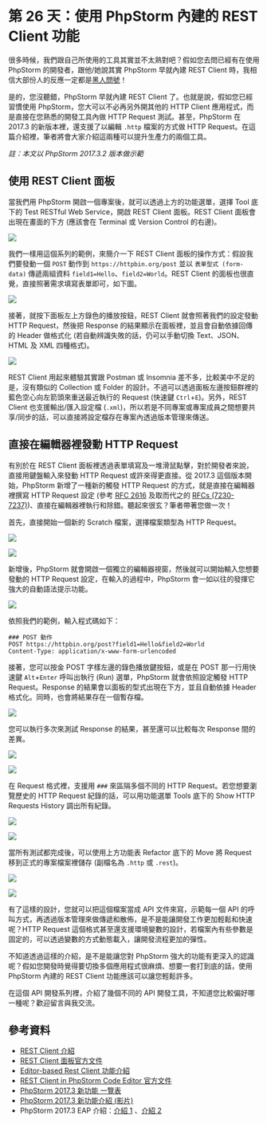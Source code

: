 # 第 26 天：使用 PhpStorm 內建的 REST Client 功能

很多時候，我們跟自己所使用的工具其實並不太熟對吧？假如您去問已經有在使用 PhpStorm 的開發者，跟他/她說其實 PhpStorm 早就內建 REST Client 時，我相信大部份人的反應一定都是[黑人問號](https://www.google.com.tw/search?q=%E9%BB%91%E4%BA%BA%E5%95%8F%E8%99%9F)！

是的，您沒聽錯，PhpStorm 早就內建 REST Client 了。也就是說，假如您已經習慣使用 PhpStorm，您大可以不必再另外開其他的 HTTP Client 應用程式，而是直接在您熟悉的開發工具內做 HTTP Request 測試。甚至，PhpStorm 在 2017.3 的新版本裡，還支援了以編輯 `.http` 檔案的方式做 HTTP Request。在這篇介紹裡，筆者將會大家介紹這兩種可以提升生產力的兩個工具。

*註：本文以 PhpStorm 2017.3.2 版本做示範*

## 使用 REST Client 面板

當我們用 PhpStorm 開啟一個專案後，就可以透過上方的功能選單，選擇 Tool 底下的 Test RESTful Web Service，開啟 REST Client 面板。REST Client 面板會出現在畫面的下方 (應該會在 Terminal 或 Version Control 的右邊)。

![](assets/day-26/rest-client-in-phpstorm-step1.png)

我們一樣用這個系列的範例，來簡介一下 REST Client 面板的操作方式：假設我們要發動一個 `POST` 動作到 `https://httpbin.org/post` 並以 `表單型式 (form-data)` 傳遞兩組資料 `field1=Hello`、`field2=World`。REST Client 的面板也很直覺，直接照著需求填寫表單即可，如下圖。

![](assets/day-26/rest-client-in-phpstorm-step2.png)

接著，就按下面板左上方錄色的播放按鈕，REST Client 就會照著我們的設定發動 HTTP Request，然後把 Response 的結果顯示在面板裡，並且會自動依據回傳的 Header 做格式化 (若自動辨識失敗的話，仍可以手動切換 Text、JSON、HTML 及 XML 四種格式)。

![](assets/day-26/rest-client-in-phpstorm-step3.png)

REST Client 用起來體驗其實跟 Postman 或 Insomnia 差不多，比較美中不足的是，沒有類似的 Collection 或 Folder 的設計。不過可以透過面板左邊按鈕群裡的藍色空心向左箭頭來重送最近執行的 Request (快速鍵 `Ctrl`+`E`)。另外，REST Client 也支援輸出/匯入設定檔 (`.xml`)，所以若是不同專案或專案成員之間想要共享/同步的話，可以直接將設定檔存在專案內透過版本管理來傳送。

## 直接在編輯器裡發動 HTTP Request

有別於在 REST Client 面板裡透過表單填寫及一堆滑鼠點擊，對於開發者來說，直接用鍵盤輸入來發動 HTTP Request 或許來得更直接。從 2017.3 這個版本開始，PhpStorm 新增了一種新的觸發 HTTP Request 的方式，就是直接在編輯器裡撰寫 HTTP Request 設定 (參考 [RFC 2616](https://www.w3.org/Protocols/rfc2616/rfc2616.html) 及取而代之的 [RFCs (7230-7237)](https://tools.ietf.org/html/rfc7230))、直接在編輯器裡執行和除錯。聽起來很玄？筆者帶著您做一次！

首先，直接開始一個新的 Scratch 檔案，選擇檔案類型為 HTTP Request。

![](assets/day-26/http-request-in-phpstorm-step1.png)

![](assets/day-26/http-request-in-phpstorm-step2.png)

新增後，PhpStorm 就會開啟一個獨立的編輯器視窗，然後就可以開始輸入您想要發動的 HTTP Request 設定，在輸入的過程中，PhpStorm 會一如以往的發揮它強大的自動語法提示功能。

![](assets/day-26/http-request-in-phpstorm-step3.png)

依照我們的範例，輸入程式碼如下：

```
### POST 動作
POST https://httpbin.org/post?field1=Hello&field2=World
Content-Type: application/x-www-form-urlencoded
```

接著，您可以按金 POST 字樣左邊的錄色播放鍵按鈕，或是在 POST 那一行用快速鍵 `Alt`+`Enter` 呼叫出執行 (Run) 選單，PhpStorm 就會依照設定觸發 HTTP Request。Response 的結果會以面板的型式出現在下方，並且自動依據 Header 格式化。同時，也會將結果存在一個暫存檔。

![](assets/day-26/http-request-in-phpstorm-step4.png)

您可以執行多次來測試 Response 的結果，甚至還可以比較每次 Response 間的差異。

![](assets/day-26/http-request-in-phpstorm-step5.png)

![](assets/day-26/http-request-in-phpstorm-step6.png)

在 Request 格式裡，支援用 `###` 來區隔多個不同的 HTTP Request。若您想要瀏覽歷史的 HTTP Request 紀錄的話，可以用功能選單 Tools 底下的 Show HTTP Requests History 調出所有紀錄。

![](assets/day-26/http-request-in-phpstorm-step7.png)

![](assets/day-26/http-request-in-phpstorm-step8.png)

當所有測試都完成後，可以使用上方功能表 Refactor 底下的 Move 將 Request 移到正式的專案檔案裡儲存 (副檔名為 `.http` 或 `.rest`)。

![](assets/day-26/http-request-in-phpstorm-step9.png)

![](assets/day-26/http-request-in-phpstorm-step10.png)

有了這樣的設計，您就可以把這個檔案當成 API 文件來寫，示範每一個 API 的呼叫方式，再透過版本管理來做傳遞和散佈，是不是能讓開發工作更加輕鬆和快速呢？HTTP Request 這個格式甚至還支援環境變數的設計，若檔案內有些參數是固定的，可以透過變數的方式動態載入，讓開發流程更加的彈性。

不知道透過這樣的介紹，是不是能讓您對 PhpStorm 強大的功能有更深入的認識呢？假如您開發時覺得要切換多個應用程式很麻煩、想要一套打到底的話，使用 PhpStorm 內建的 REST Client 功能應該可以讓您輕鬆許多。

在這個 API 開發系列裡，介紹了幾個不同的 API 開發工具，不知道您比較偏好哪一種呢？歡迎留言與我交流。

## 參考資料

* [REST Client 介紹](https://blog.jetbrains.com/phpstorm/2013/02/using-the-rest-client-within-phpstorm/)
* [REST Client 面板官方文件](https://www.jetbrains.com/help/idea/rest-client-tool-window.html)
* [Editor-based Rest Client 功能介紹](https://blog.jetbrains.com/phpstorm/2017/09/editor-based-rest-client/)
* [REST Client in PhpStorm Code Editor 官方文件](https://www.jetbrains.com/help/phpstorm/rest-client-in-phpstorm-code-editor.html)
* [PhpStorm 2017.3 新功能 一覽表](https://www.jetbrains.com/phpstorm/whatsnew/#v2017-3-new-rest-client-interface)
* [PhpStorm 2017.3 新功能介紹 (影片)](https://www.youtube.com/watch?v=rA9pkfyrVXI)
* PhpStorm 2017.3 EAP 介紹：[介紹 1](https://blog.jetbrains.com/phpstorm/2017/09/phpstorm-2017-3-early-access-program-is-open/)
、[介紹 2](https://blog.jetbrains.com/phpstorm/2017/12/phpstorm-2017-3-3-eap-173-4301/)
